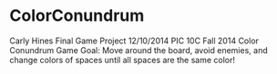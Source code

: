 ColorConundrum
==============

Carly Hines
Final Game Project
12/10/2014
PIC 10C Fall 2014
Color Conundrum Game
Goal: Move around the board, avoid enemies, and change colors of spaces
until all spaces are the same color!
